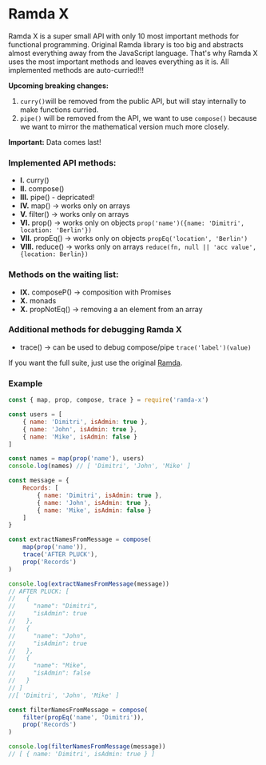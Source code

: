 # Ramda X

Ramda X is a super small API with only 10 most important methods for functional programming. Original Ramda library is too big and abstracts almost everything away from the JavaScript language. That's why Ramda X uses the most important methods and leaves everything as it is. All implemented methods are auto-curried!!!

**Upcoming breaking changes:**
1. `curry()`will be removed from the public API, but will stay internally to make functions curried.
2. `pipe()` will be removed from the API, we want to use `compose()` because we want to mirror the mathematical version much more closely. 

**Important:** Data comes last!

### Implemented API methods:

- **I.** curry() 
- **II.** compose()
- **III.** pipe() - depricated!
- **IV.** map() -> works only on arrays
- **V.** filter() -> works only on arrays
- **VI.** prop() -> works only on objects `prop('name')({name: 'Dimitri', location: 'Berlin'})`
- **VII.** propEq() -> works only on objects `propEq('location', 'Berlin')`
- **VIII.** reduce() -> works only on arrays `reduce(fn, null || 'acc value', {location: Berlin})`

### Methods on the waiting list:
- **IX.** composeP() -> composition with Promises
- **X.** monads
- **X.** propNotEq() -> removing a an element from an array

### Additional methods for debugging Ramda X

- trace() -> can be used to debug compose/pipe `trace('label')(value)`

If you want the full suite, just use the original [Ramda](https://ramdajs.com). 

### Example

```js
const { map, prop, compose, trace } = require('ramda-x')

const users = [
    { name: 'Dimitri', isAdmin: true },
    { name: 'John', isAdmin: true },
    { name: 'Mike', isAdmin: false }
]

const names = map(prop('name'), users)
console.log(names) // [ 'Dimitri', 'John', 'Mike' ]

const message = {
    Records: [
        { name: 'Dimitri', isAdmin: true },
        { name: 'John', isAdmin: true },
        { name: 'Mike', isAdmin: false }
    ]
}

const extractNamesFromMessage = compose(
    map(prop('name')),
    trace('AFTER PLUCK'),
    prop('Records')
)

console.log(extractNamesFromMessage(message))
// AFTER PLUCK: [
//   {
//     "name": "Dimitri",
//     "isAdmin": true
//   },
//   {
//     "name": "John",
//     "isAdmin": true
//   },
//   {
//     "name": "Mike",
//     "isAdmin": false
//   }
// ]
//[ 'Dimitri', 'John', 'Mike' ]

const filterNamesFromMessage = compose(
    filter(propEq('name', 'Dimitri')),
    prop('Records')
)

console.log(filterNamesFromMessage(message))
// [ { name: 'Dimitri', isAdmin: true } ]
````





